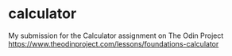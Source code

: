# calculator
My submission for the Calculator assignment on The Odin Project https://www.theodinproject.com/lessons/foundations-calculator
